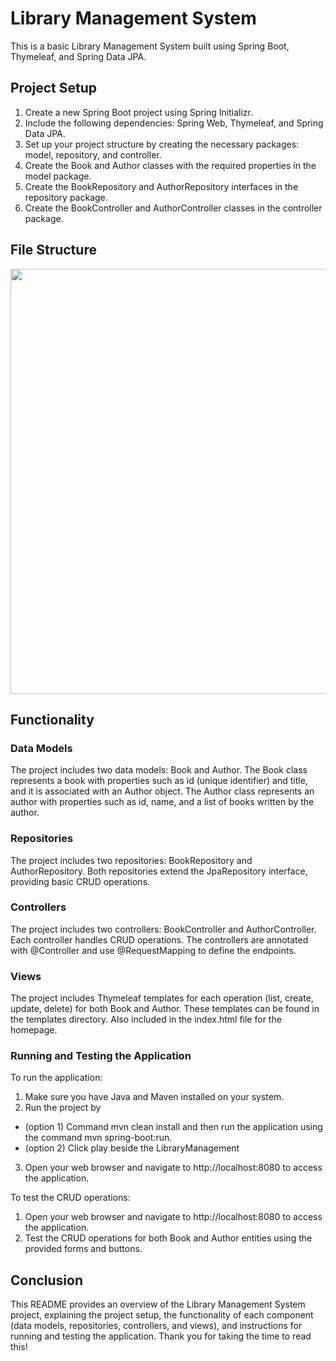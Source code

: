 # Library Management System

This is a basic Library Management System built using Spring Boot, Thymeleaf, and Spring Data JPA.

## Project Setup

1. Create a new Spring Boot project using Spring Initializr.
2. Include the following dependencies: Spring Web, Thymeleaf, and Spring Data JPA.
3. Set up your project structure by creating the necessary packages: model, repository, and controller. 
4. Create the Book and Author classes with the required properties in the model package.
5. Create the BookRepository and AuthorRepository interfaces in the repository package.
6. Create the BookController and AuthorController classes in the controller package.

## File Structure
<img src="https://github.com/SherYang17/library-management-system-assignment/blob/master/src/main/resources/images/hwimg1.png" height="680">

## Functionality

### Data Models

The project includes two data models: Book and Author. The Book class represents a book with properties such as id (unique identifier) and title, and it is associated with an Author object. The Author class represents an author with properties such as id, name, and a list of books written by the author.

### Repositories

The project includes two repositories: BookRepository and AuthorRepository. Both repositories extend the JpaRepository interface, providing basic CRUD operations.

### Controllers

The project includes two controllers: BookController and AuthorController. Each controller handles CRUD operations. The controllers are annotated with @Controller and use @RequestMapping to define the endpoints.

### Views

The project includes Thymeleaf templates for each operation (list, create, update, delete) for both Book and Author. These templates can be found in the templates directory. Also included in the index.html file for the homepage. 

### Running and Testing the Application

To run the application:

1. Make sure you have Java and Maven installed on your system.
2. Run the project by
- (option 1) Command mvn clean install and then run the application using the command mvn spring-boot:run.
- (option 2) Click play beside the LibraryManagement
3. Open your web browser and navigate to http://localhost:8080 to access the application.

To test the CRUD operations:

1. Open your web browser and navigate to http://localhost:8080 to access the application.
2. Test the CRUD operations for both Book and Author entities using the provided forms and buttons.

## Conclusion

This README provides an overview of the Library Management System project, explaining the project setup, the functionality of each component (data models, repositories, controllers, and views), and instructions for running and testing the application.
Thank you for taking the time to read this!

